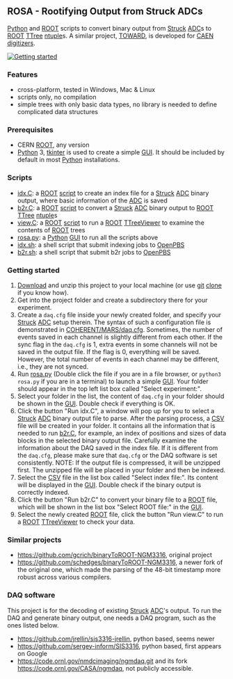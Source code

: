 ## ROSA - Rootifying Output from Struck ADCs
[Python][] and [ROOT][] scripts to convert binary output from [Struck][] [ADC][]s to [ROOT][] [TTree][] [ntuple][]s. A similar project, [TOWARD][], is developed for [CAEN][] [digitizers][].

[![Getting started](https://img.shields.io/badge/Get-Started-red?style=flat)](#getting-started)

### Features
- cross-platform, tested in Windows, Mac & Linux
- scripts only, no compilation
- simple trees with only basic data types, no library is needed to define complicated data structures

### Prerequisites
- CERN [ROOT][], any version
- [Python][] 3, [tkinter][] is used to create a simple [GUI][]. It should be included by default in most [Python][] installations.

### Scripts
- [idx.C](idx.C): a [ROOT][] [script][] to create an index file for a [Struck][] [ADC][] binary output, where basic information of the [ADC][] is saved
- [b2r.C](b2r.C): a [ROOT][] [script][] to convert a [Struck][] [ADC][] binary output to [ROOT][] [TTree][] [ntuple][]s
- [view.C](view.C): a [ROOT][] [script][] to run a [ROOT][] [TTreeViewer][] to examine the contents of [ROOT][] trees
- [rosa.py](rosa.py): a [Python][] [GUI][] to run all the scripts above
- [idx.sh](idx.sh): a shell script that submit indexing jobs to [OpenPBS][]
- [b2r.sh](b2r.sh): a shell script that submit b2r jobs to [OpenPBS][]

### Getting started
1. [Download][] and unzip this project to your local machine (or use [git][] [clone][] if you know how).
2. Get into the project folder and create a subdirectory there for your experiment.
3. Create a `daq.cfg` file inside your newly created folder, and specify your [Struck][] [ADC][] setup therein. The syntax of such a configuration file is demonstrated in [COHERENT/MARS/daq.cfg](COHERENT/MARS/daq.cfg). Sometimes, the number of events saved in each channel is slightly different from each other. If the sync flag in the `daq.cfg` is 1, extra events in some channels will not be saved in the output file. If the flag is 0, everything will be saved. However, the total number of events in each channel may be different, i.e., they are not synced.
4. Run [rosa.py](rosa.py) (Double click the file if you are in a file browser, or `python3 rosa.py` if you are in a terminal) to launch a simple [GUI][]. Your folder should appear in the top left list box called "Select experiment:".
5. Select your folder in the list, the content of `daq.cfg` in your folder should be shown in the [GUI][]. Double check if everything is OK.
6. Click the button "Run idx.C", a window will pop up for you to select a [Struck][] [ADC][] binary output file to parse. After the parsing process, a [CSV][] file will be created in your folder. It contains all the information that is needed to run [b2r.C](b2r.C), for example, an index of positions and sizes of data blocks in the selected binary output file. Carefully examine the information about the DAQ saved in the index file. If it is different from the `daq.cfg`, please make sure that `daq.cfg` or the DAQ software is set consistently. NOTE: If the output file is compressed, it will be unzipped first. The unzipped file will be placed in your folder and then be indexed.
7. Select the [CSV][] file in the list box called "Select index file:". Its content will be displayed in the [GUI][]. Double check if the binary output is correctly indexed.
8. Click the button "Run b2r.C" to convert your binary file to a [ROOT][] file, which will be shown in the list box "Select ROOT file:" in the [GUI][].
9. Select the newly created [ROOT][] file, click the button "Run view.C" to run a [ROOT][] [TTreeViewer][] to check your data.

### Similar projects
- <https://github.com/gcrich/binaryToROOT-NGM3316>, original project
- <https://github.com/schedges/binaryToROOT-NGM3316>, a newer fork of the original one, which made the parsing of the 48-bit timestamp more robust across various compilers.

### DAQ software
This project is for the decoding of existing [Struck][] [ADC][]'s output. To run the DAQ and generate binary output, one needs a DAQ program, such as the ones listed below.

- <https://github.com/jrellin/sis3316-jrellin>, python based, seems newer
- <https://github.com/sergey-inform/SIS3316>, python based, first appears on Google
- <https://code.ornl.gov/nmdcimaging/ngmdaq.git> and its fork <https://code.ornl.gov/CASA/ngmdaq>, not publicly accessible.

[Python]: https://www.python.org
[ROOT]: https://root.cern.ch
[script]: https://root.cern.ch/root/htmldoc/guides/users-guide/Cling.html
[Struck]: https://www.struck.de
[ADC]: https://www.struck.de/vme.htm
[TTree]: https://root.cern.ch/root/htmldoc/guides/users-guide/Trees.html
[ntuple]: https://en.wikipedia.org/wiki/Tuple
[TOWARD]: https://github.com/jintonic/toward
[CAEN]: https://www.caen.it
[digitizers]: https://www.caen.it/sections/digitizer-families
[tkinter]: https://docs.python.org/3/library/tkinter.html
[GUI]: https://en.wikipedia.org/wiki/Graphical_user_interface
[OpenPBS]: https://www.openpbs.org
[Download]: https://github.com/jintonic/rosa/archive/refs/heads/main.zip
[CSV]: https://en.wikipedia.org/wiki/Comma-separated_values
[git]: https://git-scm.com
[clone]: https://git-scm.com/book/en/v2/Git-Basics-Getting-a-Git-Repository
[TTreeViewer]: https://root.cern.ch/doc/master/classTTreeViewer.html
